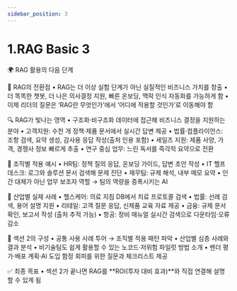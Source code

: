 ```yaml
---
sidebar_position: 3
---
```


# 1.RAG Basic  3



🌍 RAG 활용의 다음 단계

📌 RAG의 전환점
	•	RAG는 더 이상 실험 단계가 아닌 실질적인 비즈니스 가치를 창출
	•	더 똑똑한 챗봇, 더 나은 의사결정 지원, 빠른 온보딩, 맥락 인식 자동화를 가능하게 함
	•	이제 리더의 질문은 ‘RAG란 무엇인가’에서 ‘어디에 적용할 것인가’로 이동해야 함

🔍 RAG가 빛나는 영역
	•	구조화·비구조화 데이터에 접근해 비즈니스 결정을 지원하는 분야
	•	고객지원: 수천 개 정책·제품 문서에서 실시간 답변 제공
	•	법률·컴플라이언스: 조항 검색, 요약 생성, 감사용 응답 작성(출처 인용 포함)
	•	세일즈 지원: 제품 사양, 가격, 경쟁사 정보 빠르게 추출
	•	연구 중심 업무: 느린 독서를 즉각적 요약으로 전환

🏢 조직별 적용 예시
	•	HR팀: 정책 질의 응답, 온보딩 가이드, 답변 초안 작성
	•	IT 헬프데스크: 로그와 솔루션 문서 검색해 문제 진단
	•	재무팀: 규제 해석, 내부 메모 요약
	•	인간 대체가 아닌 업무 보조자 역할 → 팀의 역량을 증폭시키는 AI

🏥 산업별 실제 사례
	•	헬스케어: 의료 지침 DB에서 치료 프로토콜 검색
	•	법률: 선례 검색, 용어 설명 지원
	•	리테일: 고객 질문 응답, 신제품 교육 자료 제공
	•	금융: 규제 문서 확인, 보고서 작성 (출처 추적 가능)
	•	항공: 정비 매뉴얼 실시간 검색으로 다운타임·오류 감소

🎯 섹션 2의 구성
	•	공통 사용 사례 투어 → 조직별 적용 패턴 파악
	•	산업별 심층 사례와 결과 분석
	•	비기술팀도 쉽게 활용할 수 있는 노코드·저위험 파일럿 방법 소개
	•	벤더 평가·배포 계획·AI 도입 함정 회피를 위한 질문과 체크리스트 제공

✅ 최종 목표
	•	섹션 2가 끝나면 RAG를 **ROI(투자 대비 효과)**와 직접 연결해 설명할 수 있게 됨